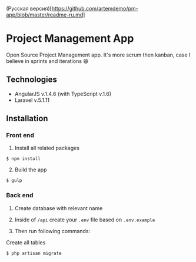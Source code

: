 (Русская версия)[https://github.com/artemdemo/pm-app/blob/master/readme-ru.md]

# Project Management App

Open Source Project Management app. It's more scrum then kanban, case I believe in sprints and iterations :smile:


## Technologies

* AngularJS v.1.4.6 (with TypeScript v.1.6)
* Laravel v.5.1.11

## Installation

### Front end

1. Install all related packages
```
$ npm install
```

2. Build the app
```
$ gulp
```

### Back end

1. Create database with relevant name

2. Inside of `/api` create your `.env` file based on `.env.example`

3. Then run following commands:

Create all tables
```
$ php artisan migrate
```
